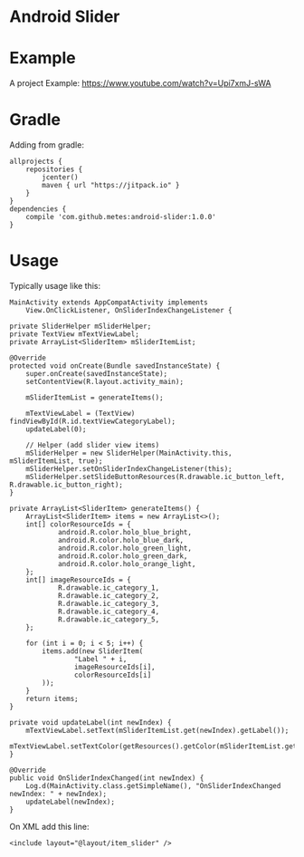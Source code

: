 # Android Slider

# Example
A project Example: https://www.youtube.com/watch?v=Upi7xmJ-sWA

# Gradle 
Adding from gradle:

    allprojects {
        repositories { 
            jcenter()
            maven { url "https://jitpack.io" }
        }
    }
    dependencies {
        compile 'com.github.metes:android-slider:1.0.0'
    }
    

# Usage
Typically usage like this:

    MainActivity extends AppCompatActivity implements
        View.OnClickListener, OnSliderIndexChangeListener {

    private SliderHelper mSliderHelper;
    private TextView mTextViewLabel;
    private ArrayList<SliderItem> mSliderItemList;

    @Override
    protected void onCreate(Bundle savedInstanceState) {
        super.onCreate(savedInstanceState);
        setContentView(R.layout.activity_main);

        mSliderItemList = generateItems();

        mTextViewLabel = (TextView) findViewById(R.id.textViewCategoryLabel);
        updateLabel(0);

        // Helper (add slider view items)
        mSliderHelper = new SliderHelper(MainActivity.this, mSliderItemList, true);
        mSliderHelper.setOnSliderIndexChangeListener(this);
        mSliderHelper.setSlideButtonResources(R.drawable.ic_button_left, R.drawable.ic_button_right);
    }

    private ArrayList<SliderItem> generateItems() {
        ArrayList<SliderItem> items = new ArrayList<>();
        int[] colorResourceIds = {
                android.R.color.holo_blue_bright,
                android.R.color.holo_blue_dark,
                android.R.color.holo_green_light,
                android.R.color.holo_green_dark,
                android.R.color.holo_orange_light,
        };
        int[] imageResourceIds = {
                R.drawable.ic_category_1,
                R.drawable.ic_category_2,
                R.drawable.ic_category_3,
                R.drawable.ic_category_4,
                R.drawable.ic_category_5,
        };

        for (int i = 0; i < 5; i++) {
            items.add(new SliderItem(
                    "Label " + i,
                    imageResourceIds[i],
                    colorResourceIds[i]
            ));
        }
        return items;
    }

    private void updateLabel(int newIndex) {
        mTextViewLabel.setText(mSliderItemList.get(newIndex).getLabel());
        mTextViewLabel.setTextColor(getResources().getColor(mSliderItemList.get(newIndex).getColorID()));
    }
    
    @Override
    public void OnSliderIndexChanged(int newIndex) {
        Log.d(MainActivity.class.getSimpleName(), "OnSliderIndexChanged newIndex: " + newIndex);
        updateLabel(newIndex);
    }

   

On XML add this line:

    <include layout="@layout/item_slider" />
